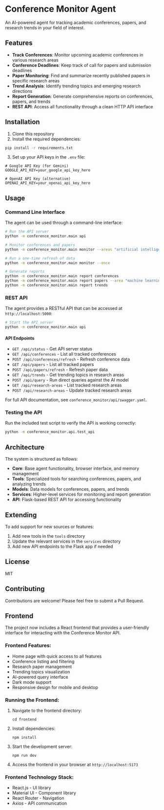 # Conference Monitor Agent

An AI-powered agent for tracking academic conferences, papers, and research trends in your field of interest.

## Features

- **Track Conferences**: Monitor upcoming academic conferences in various research areas
- **Conference Deadlines**: Keep track of call for papers and submission deadlines
- **Paper Monitoring**: Find and summarize recently published papers in specific research areas
- **Trend Analysis**: Identify trending topics and emerging research directions
- **Report Generation**: Generate comprehensive reports on conferences, papers, and trends
- **REST API**: Access all functionality through a clean HTTP API interface

## Installation

1. Clone this repository
2. Install the required dependencies:

```bash
pip install -r requirements.txt
```

3. Set up your API keys in the `.env` file:

```
# Google API Key (for Gemini)
GOOGLE_API_KEY=your_google_api_key_here

# OpenAI API Key (alternative)
OPENAI_API_KEY=your_openai_api_key_here
```

## Usage

### Command Line Interface

The agent can be used through a command-line interface:

```bash
# Run the API server
python -m conference_monitor.main api

# Monitor conferences and papers
python -m conference_monitor.main monitor --areas "artificial intelligence" "machine learning"

# Run a one-time refresh of data
python -m conference_monitor.main monitor --once

# Generate reports
python -m conference_monitor.main report conferences
python -m conference_monitor.main report papers --area "machine learning"
python -m conference_monitor.main report trends
```

### REST API

The agent provides a RESTful API that can be accessed at `http://localhost:5000`:

```bash
# Start the API server
python -m conference_monitor.main api
```

#### API Endpoints

- `GET /api/status` - Get API server status
- `GET /api/conferences` - List all tracked conferences
- `POST /api/conferences/refresh` - Refresh conference data
- `GET /api/papers` - List all tracked papers
- `POST /api/papers/refresh` - Refresh paper data
- `GET /api/trends` - Get trending topics in research areas
- `POST /api/query` - Run direct queries against the AI model
- `GET /api/research-areas` - List tracked research areas
- `POST /api/research-areas` - Update tracked research areas

For full API documentation, see `conference_monitor/api/swagger.yaml`.

### Testing the API

Run the included test script to verify the API is working correctly:

```bash
python -m conference_monitor.api.test_api
```

## Architecture

The system is structured as follows:

- **Core**: Base agent functionality, browser interface, and memory management
- **Tools**: Specialized tools for searching conferences, papers, and analyzing trends
- **Models**: Data models for conferences, papers, and trends
- **Services**: Higher-level services for monitoring and report generation
- **API**: Flask-based REST API for accessing functionality

## Extending

To add support for new sources or features:

1. Add new tools in the `tools` directory
2. Update the relevant services in the `services` directory
3. Add new API endpoints to the Flask app if needed

## License

MIT

## Contributing

Contributions are welcome! Please feel free to submit a Pull Request.

## Frontend

The project now includes a React frontend that provides a user-friendly interface for interacting with the Conference Monitor API.

### Frontend Features:

- Home page with quick access to all features
- Conference listing and filtering
- Research paper management
- Trending topics visualization
- AI-powered query interface
- Dark mode support
- Responsive design for mobile and desktop

### Running the Frontend:

1. Navigate to the frontend directory:

   ```
   cd frontend
   ```

2. Install dependencies:

   ```
   npm install
   ```

3. Start the development server:

   ```
   npm run dev
   ```

4. Access the frontend in your browser at `http://localhost:5173`

### Frontend Technology Stack:

- React.js - UI library
- Material UI - Component library
- React Router - Navigation
- Axios - API communication
